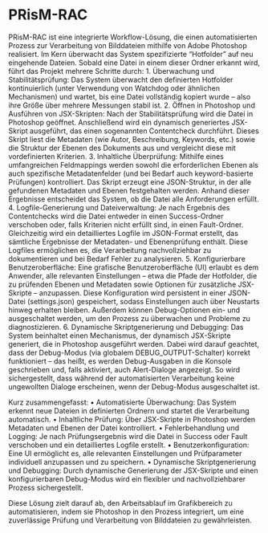 # PRisM-RAC
PRisM-RAC ist eine integrierte Workflow-Lösung, die einen automatisierten Prozess zur Verarbeitung von Bilddateien mithilfe von Adobe Photoshop realisiert. Im Kern überwacht das System spezifizierte “Hotfolder” auf neu eingehende Dateien. Sobald eine Datei in einem dieser Ordner erkannt wird, führt das Projekt mehrere Schritte durch:
	1.	Überwachung und Stabilitätsprüfung:
Das System überwacht den definierten Hotfolder kontinuierlich (unter Verwendung von Watchdog oder ähnlichen Mechanismen) und wartet, bis eine Datei vollständig kopiert wurde – also ihre Größe über mehrere Messungen stabil ist.
	2.	Öffnen in Photoshop und Ausführen von JSX-Skripten:
Nach der Stabilitätsprüfung wird die Datei in Photoshop geöffnet. Anschließend wird ein dynamisch generiertes JSX-Skript ausgeführt, das einen sogenannten Contentcheck durchführt. Dieses Skript liest die Metadaten (wie Autor, Beschreibung, Keywords, etc.) sowie die Struktur der Ebenen des Dokuments aus und vergleicht diese mit vordefinierten Kriterien.
	3.	Inhaltliche Überprüfung:
Mithilfe eines umfangreichen Feldmappings werden sowohl die erforderlichen Ebenen als auch spezifische Metadatenfelder (und bei Bedarf auch keyword-basierte Prüfungen) kontrolliert. Das Skript erzeugt eine JSON-Struktur, in der alle gefundenen Metadaten und Ebenen festgehalten werden. Anhand dieser Ergebnisse entscheidet das System, ob die Datei alle Anforderungen erfüllt.
	4.	Logfile-Generierung und Dateiverwaltung:
Je nach Ergebnis des Contentchecks wird die Datei entweder in einen Success-Ordner verschoben oder, falls Kriterien nicht erfüllt sind, in einen Fault-Ordner. Gleichzeitig wird ein detailliertes Logfile im JSON-Format erstellt, das sämtliche Ergebnisse der Metadaten- und Ebenenprüfung enthält. Diese Logfiles ermöglichen es, die Verarbeitung nachvollziehbar zu dokumentieren und bei Bedarf Fehler zu analysieren.
	5.	Konfigurierbare Benutzeroberfläche:
Eine grafische Benutzeroberfläche (UI) erlaubt es dem Anwender, alle relevanten Einstellungen – etwa die Pfade der Hotfolder, die zu prüfenden Ebenen und Metadaten sowie Optionen für zusätzliche JSX-Skripte – anzupassen. Diese Konfiguration wird persistent in einer JSON-Datei (settings.json) gespeichert, sodass Einstellungen auch über Neustarts hinweg erhalten bleiben. Außerdem können Debug-Optionen ein- und ausgeschaltet werden, um den Prozess zu überwachen und Probleme zu diagnostizieren.
	6.	Dynamische Skriptgenerierung und Debugging:
Das System beinhaltet einen Mechanismus, der dynamisch JSX-Skripte generiert, die in Photoshop ausgeführt werden. Dabei wird darauf geachtet, dass der Debug-Modus (via globalem DEBUG_OUTPUT-Schalter) korrekt funktioniert – das heißt, es werden Debug-Ausgaben in die Konsole geschrieben und, falls aktiviert, auch Alert-Dialoge angezeigt. So wird sichergestellt, dass während der automatisierten Verarbeitung keine ungewollten Dialoge erscheinen, wenn der Debug-Modus ausgeschaltet ist.

Kurz zusammengefasst:
	•	Automatisierte Überwachung: Das System erkennt neue Dateien in definierten Ordnern und startet die Verarbeitung automatisch.
	•	Inhaltliche Prüfung: Über JSX-Skripte in Photoshop werden Metadaten und Ebenen der Datei kontrolliert.
	•	Fehlerbehandlung und Logging: Je nach Prüfungsergebnis wird die Datei in Success oder Fault verschoben und ein detailliertes Logfile erstellt.
	•	Benutzerkonfiguration: Eine UI ermöglicht es, alle relevanten Einstellungen und Prüfparameter individuell anzupassen und zu speichern.
	•	Dynamische Skriptgenerierung und Debugging: Durch dynamische Generierung der JSX-Skripte und einen konfigurierbaren Debug-Modus wird ein flexibler und nachvollziehbarer Prozess sichergestellt.

Diese Lösung zielt darauf ab, den Arbeitsablauf im Grafikbereich zu automatisieren, indem sie Photoshop in den Prozess integriert, um eine zuverlässige Prüfung und Verarbeitung von Bilddateien zu gewährleisten.